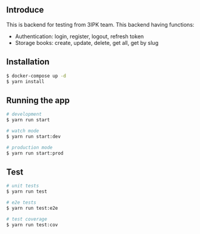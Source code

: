 ## Introduce

This is backend for testing from 3IPK team. This backend having functions:

- Authentication: login, register, logout, refresh token
- Storage books: create, update, delete, get all, get by slug

## Installation

```bash
$ docker-compose up -d
$ yarn install
```

## Running the app

```bash
# development
$ yarn run start

# watch mode
$ yarn run start:dev

# production mode
$ yarn run start:prod
```

## Test

```bash
# unit tests
$ yarn run test

# e2e tests
$ yarn run test:e2e

# test coverage
$ yarn run test:cov
```
